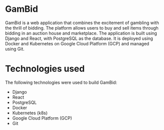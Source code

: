 # GamBid

GamBid is a web application that combines the excitement of gambling with the thrill of bidding. The platform allows users to buy and sell items through bidding in an auction house and marketplace. The application is built using Django and React, with PostgreSQL as the database. It is deployed using Docker and Kubernetes on Google Cloud Platform (GCP) and managed using Git.

# Technologies used
The following technologies were used to build GamBid:

- Django
- React
- PostgreSQL
- Docker
- Kubernetes (k8s)
- Google Cloud Platform (GCP)
- Git
